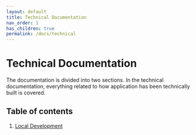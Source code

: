 ```yaml
---
layout: default
title: Technical Documentation
nav_order: 1
has_children: true
permalink: /docs/technical
---
```


# Technical Documentation

The documentation is divided into two sections. In the technical documentation, everything related to how application has been technically built is covered.

## Table of contents

1. [Local Development](/technical/local-development)
